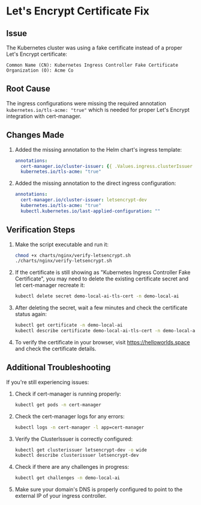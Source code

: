 # Let's Encrypt Certificate Fix

## Issue
The Kubernetes cluster was using a fake certificate instead of a proper Let's Encrypt certificate:
```
Common Name (CN): Kubernetes Ingress Controller Fake Certificate
Organization (O): Acme Co
```

## Root Cause
The ingress configurations were missing the required annotation `kubernetes.io/tls-acme: "true"` which is needed for proper Let's Encrypt integration with cert-manager.

## Changes Made
1. Added the missing annotation to the Helm chart's ingress template:
   ```yaml
   annotations:
     cert-manager.io/cluster-issuer: {{ .Values.ingress.clusterIssuer }}
     kubernetes.io/tls-acme: "true"
   ```

2. Added the missing annotation to the direct ingress configuration:
   ```yaml
   annotations:
     cert-manager.io/cluster-issuer: letsencrypt-dev
     kubernetes.io/tls-acme: "true"
     kubectl.kubernetes.io/last-applied-configuration: ""
   ```

## Verification Steps
1. Make the script executable and run it:
   ```bash
   chmod +x charts/nginx/verify-letsencrypt.sh
   ./charts/nginx/verify-letsencrypt.sh
   ```

2. If the certificate is still showing as "Kubernetes Ingress Controller Fake Certificate", you may need to delete the existing certificate secret and let cert-manager recreate it:
   ```bash
   kubectl delete secret demo-local-ai-tls-cert -n demo-local-ai
   ```

3. After deleting the secret, wait a few minutes and check the certificate status again:
   ```bash
   kubectl get certificate -n demo-local-ai
   kubectl describe certificate demo-local-ai-tls-cert -n demo-local-ai
   ```

4. To verify the certificate in your browser, visit https://helloworlds.space and check the certificate details.

## Additional Troubleshooting
If you're still experiencing issues:

1. Check if cert-manager is running properly:
   ```bash
   kubectl get pods -n cert-manager
   ```

2. Check the cert-manager logs for any errors:
   ```bash
   kubectl logs -n cert-manager -l app=cert-manager
   ```

3. Verify the ClusterIssuer is correctly configured:
   ```bash
   kubectl get clusterissuer letsencrypt-dev -o wide
   kubectl describe clusterissuer letsencrypt-dev
   ```

4. Check if there are any challenges in progress:
   ```bash
   kubectl get challenges -n demo-local-ai
   ```

5. Make sure your domain's DNS is properly configured to point to the external IP of your ingress controller.